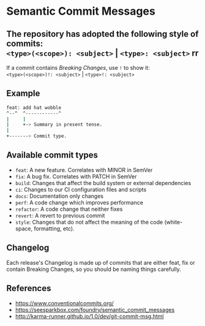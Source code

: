 # Semantic Commit Messages

The repository has adopted the following style of commits:  
  `<type>(<scope>): <subject>` | `<type>: <subject>`
rr
---  
   
If a commit contains *Breaking Changes*, use `!` to show it:   
  `<type>(<scope>)!: <subject>` | `<type>!: <subject>`

## Example

```sh
feat: add hat wobble
^--^  ^------------^
|     |
|     +-> Summary in present tense.
|
+-------> Commit type.
```

## Available commit types

- `feat`: A new feature. Correlates with MINOR in SemVer
- `fix`: A bug fix. Correlates with PATCH in SemVer
- `build`: Changes that affect the build system or external dependencies
- `ci`: Changes to our CI configuration files and scripts
- `docs`: Documentation only changes
- `perf`: A code change which improves performance
- `refactor`: A code change that neither fixes
- `revert`: A revert to previous commit
- `style`: Changes that do not affect the meaning of the code (white-space, formatting, etc).

## Changelog

Each release's Changelog is made up of commits that are either feat, fix or contain Breaking Changes, so you should be naming things carefully.

## References

- https://www.conventionalcommits.org/
- https://seesparkbox.com/foundry/semantic_commit_messages
- http://karma-runner.github.io/1.0/dev/git-commit-msg.html
